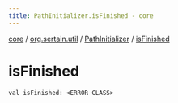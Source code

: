 ```yaml
---
title: PathInitializer.isFinished - core
---
```


[core](../../index.md) / [org.sertain.util](../index.md) / [PathInitializer](index.md) / [isFinished](.)

# isFinished

`val isFinished: <ERROR CLASS>`